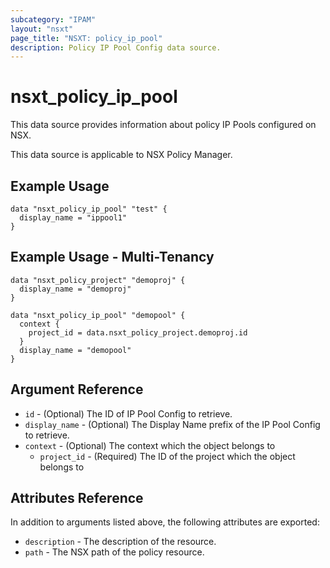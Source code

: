 ```yaml
---
subcategory: "IPAM"
layout: "nsxt"
page_title: "NSXT: policy_ip_pool"
description: Policy IP Pool Config data source.
---
```


# nsxt_policy_ip_pool

This data source provides information about policy IP Pools configured on NSX.

This data source is applicable to NSX Policy Manager.

## Example Usage

```hcl
data "nsxt_policy_ip_pool" "test" {
  display_name = "ippool1"
}
```

## Example Usage - Multi-Tenancy

```hcl
data "nsxt_policy_project" "demoproj" {
  display_name = "demoproj"
}

data "nsxt_policy_ip_pool" "demopool" {
  context {
    project_id = data.nsxt_policy_project.demoproj.id
  }
  display_name = "demopool"
}
```

## Argument Reference

* `id` - (Optional) The ID of IP Pool Config to retrieve.
* `display_name` - (Optional) The Display Name prefix of the IP Pool Config to retrieve.
* `context` - (Optional) The context which the object belongs to
    * `project_id` - (Required) The ID of the project which the object belongs to

## Attributes Reference

In addition to arguments listed above, the following attributes are exported:

* `description` - The description of the resource.
* `path` - The NSX path of the policy resource.
